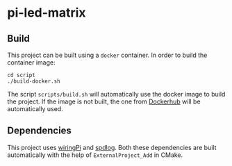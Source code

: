 # pi-led-matrix

## Build

This project can be built using a `docker` container.
In order to build the container image:

```
cd script
./build-docker.sh
```

The script `scripts/build.sh` will automatically use the docker image to build the project.
If the image is not built, the one from [Dockerhub](https://hub.docker.com/r/dpeppicelli/raspbian-rt-cross-compilation)
will be automatically used.

## Dependencies

This project uses [wiringPi](http://wiringpi.com/) and [spdlog](https://github.com/gabime/spdlog).
Both these dependencies are built automatically with the help of `ExternalProject_Add` in CMake.